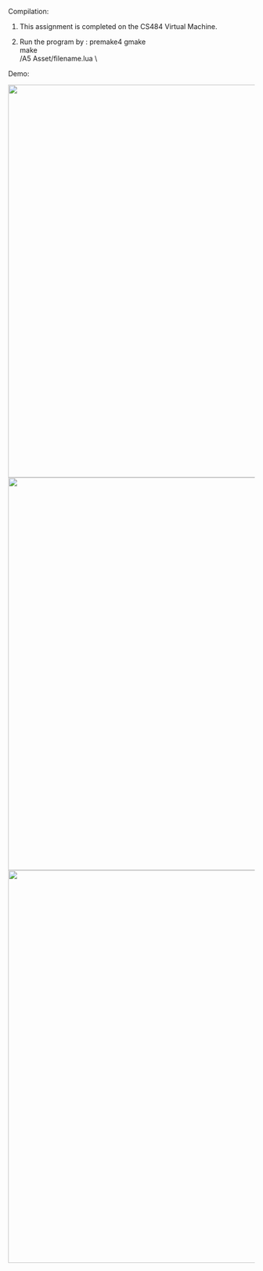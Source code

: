 Compilation:
1. This assignment is completed on the CS484 Virtual Machine.

2. Run the program by : 
premake4 gmake \
make \
/A5 Asset/filename.lua \

Demo:

<img src="https://github.com/DaveHJT/RayTracing-Project/blob/main/render/frame0057.png?raw=true" width="800">
<img src="https://github.com/DaveHJT/RayTracing-Project/blob/main/render/records/refraction%20test%201.6.png?raw=true" width="800">
<img src="https://github.com/DaveHJT/RayTracing-Project/blob/main/render/records/frame0000.png?raw=true" width="800">
